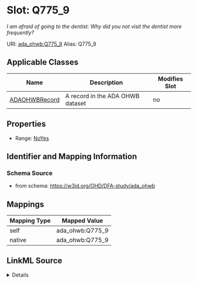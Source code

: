 

# Slot: Q775_9 


_I am afraid of going to the dentist: Why did you not visit the dentist more frequently?_





URI: [ada_ohwb:Q775_9](https://w3id.org/OHD/DFA-study/ada_ohwb/Q775_9)
Alias: Q775_9

<!-- no inheritance hierarchy -->





## Applicable Classes

| Name | Description | Modifies Slot |
| --- | --- | --- |
| [ADAOHWBRecord](ADAOHWBRecord.md) | A record in the ADA OHWB dataset |  no  |







## Properties

* Range: [NoYes](NoYes.md)





## Identifier and Mapping Information







### Schema Source


* from schema: https://w3id.org/OHD/DFA-study/ada_ohwb




## Mappings

| Mapping Type | Mapped Value |
| ---  | ---  |
| self | ada_ohwb:Q775_9 |
| native | ada_ohwb:Q775_9 |




## LinkML Source

<details>
```yaml
name: Q775_9
description: 'I am afraid of going to the dentist: Why did you not visit the dentist
  more frequently?'
from_schema: https://w3id.org/OHD/DFA-study/ada_ohwb
rank: 1000
alias: Q775_9
domain_of:
- ADA_OHWBRecord
range: NoYes

```
</details>